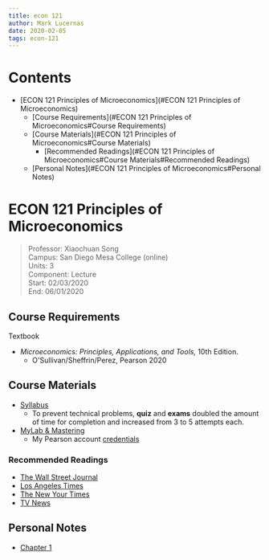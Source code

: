 ```yaml
---
title: econ 121
author: Mark Lucernas
date: 2020-02-05
tags: econ-121
---
```


# Contents
  - [ECON 121 Principles of Microeconomics](#ECON 121 Principles of Microeconomics)
    - [Course Requirements](#ECON 121 Principles of Microeconomics#Course Requirements)
    - [Course Materials](#ECON 121 Principles of Microeconomics#Course Materials)
      - [Recommended Readings](#ECON 121 Principles of Microeconomics#Course Materials#Recommended Readings)
    - [Personal Notes](#ECON 121 Principles of Microeconomics#Personal Notes)

# ECON 121 Principles of Microeconomics
> Professor: Xiaochuan Song<br>
> Campus: San Diego Mesa College (online)<br>
> Units: 3<br>
> Component: Lecture<br>
> Start: 02/03/2020<br>
> End: 06/01/2020<br>

## Course Requirements

Textbook

  * _Microeconomics: Principles, Applications, and Tools,_ 10th Edition.
    - O'Sullivan/Sheffrin/Perez, Pearson 2020

## Course Materials

  * [Syllabus](file:./media/econ-121_syllabus.pdf)
    - To prevent technical problems, **quiz** and **exams** doubled the amount
      of time for completion and increased from 3 to 5 attempts each.
  * [MyLab & Mastering](https://portal.mypearson.com/course-home)
    - My Pearson account [credentials](vfile:./media/pearson_account.txt)

### Recommended Readings

  * [The Wall Street Journal](https://www.wsj.com/)
  * [Los Angeles Times](https://www.latimes.com/)
  * [The New Your Times](https://www.nytimes.com/)
  * [TV News](https://www.msn.com/)

## Personal Notes

  * [Chapter 1](notes/ch-1)
